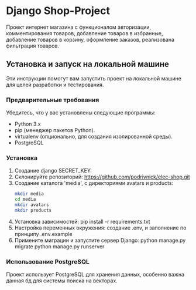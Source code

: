 # Django Shop-Project

Проект интернет магазина с функционалом авторизации, комментирования товаров,
добавление товаров в избранные, добавление товаров в корзину, оформление заказов,
реализована фильтрация товаров.

## Установка и запуск на локальной машине

Эти инструкции помогут вам запустить проект на локальной машине для целей разработки и тестирования.

### Предварительные требования

Убедитесь, что у вас установлены следующие программы:

- Python 3.x
- pip (менеджер пакетов Python).
- virtualenv (опционально, для создания изолированной среды). 
- PostgreSQL

### Установка

1. Создание django SECRET_KEY:
2. Склонируйте репозиторий:
    https://github.com/podrivnick/elec-shop.git
3. Создание каталога 'media', с директориями avatars и products:
    ```sh
    mkdir media
    cd media
    mkdir avatars
    mkdir products
    ```
4. Установка зависимостей: 
    pip install -r requirements.txt
5. Настройка переменных окружения: 
   создание .env, и заполнение по принципу .env.example
6. Примените миграции и запустите сервер Django:
    python manage.py migrate
    python manage.py runserver

### Использование PostgreSQL

Проект использует PostgreSQL для хранения данных, особенно важна данная бд для системы поиска на векторах.
